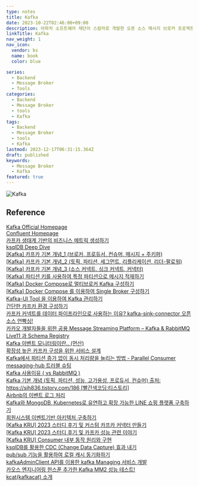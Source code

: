 ```yaml
---
type: notes
title: Kafka
date: 2023-10-22T02:46:00+09:00
description: 아파치 소프트웨어 재단이 스칼라로 개발한 오픈 소스 메시지 브로커 프로젝트이다. 이 프로젝트는 실시간 데이터 피드를 관리하기 위해 통일된, 높은 처리량, 낮은 지연시간을 지닌 플랫폼을 제공
linkTitle: Kafka
nav_weight: 1
nav_icon:
  vendor: bs
  name: book
  color: blue

series:
  - Backend
  - Message Broker
  - Tools
categories:
  - Backend
  - Message Broker
  - tools
  - Kafka
tags:
  - Backend
  - Message Broker
  - tools
  - Kafka
lastmod: 2023-12-17T06:31:15.364Z
draft: published
keywords:
  - Message Broker
  - Kafka
featured: true
---
```


![Kafka](/content/backend/kafka.png#center "https://www.uber.com/en-ZA/blog/ureplicator-apache-kafka-replicator/")

## Reference

[Kafka Official Homepage](https://kafka.apache.org/)  
[Confluent Homepage](https://www.confluent.io/)  
[카프카 생태계 기반의 비즈니스 메트릭 생성하기](https://hyperconnect.github.io/2022/10/14/grafana-with-ksqlDB.html)  
[ksqlDB Deep Dive](https://hyperconnect.github.io/2023/03/20/ksqldb-deepdive.html)  
[[Kafka] 카프카 기본 개념\_1 (브로커, 프로듀서, 컨슈머, 메시지 + 주키퍼)](https://unit-15.tistory.com/135)  
[[Kafka] 카프카 기본 개념\_2 (토픽, 파티션, 세그먼트, 리플리케이션, 리더-팔로워)](https://unit-15.tistory.com/136)  
[[Kafka] 카프카 기본 개념\_3 (소스 커넥트, 싱크 커넥트, 커넥터)](https://unit-15.tistory.com/137)  
[[Kafka] 파티션 키를 사용하여 특정 파티션으로 메시지 적재하기](https://devocean.sk.com/search/techBoardDetail.do?ID=164096&boardType=)  
[[Kafka] Docker Compose로 멀티브로커 Kafka 구성하기](https://devocean.sk.com/search/techBoardDetail.do?ID=164016&boardType=)  
[[Kafka] Docker Compose 를 이용하여 Single Broker 구성하기](https://devocean.sk.com/search/techBoardDetail.do?ID=164007&boardType=)  
[Kafka-UI Tool 을 이용하여 Kafka 관리하기](https://devocean.sk.com/search/techBoardDetail.do?ID=163980&boardType=)  
[간단한 카프카 환경 구성하기](https://devocean.sk.com/search/techBoardDetail.do?ID=163709&boardType=)  
[카프카 커넥트를 데이터 파이프라인으로 사용하는 이유? kafka-sink-connector 오픈소스 언빡싱!](https://tech.kakao.com/2023/01/12/introduce-kafka-sink-connector/)  
[카카오 개발자들을 위한 공용 Message Streaming Platform – Kafka & RabbitMQ](https://tech.kakao.com/2021/12/23/kafka-rabbitmq/)  
[Live11 과 Schema Registry](https://11st-tech.github.io/2022/06/28/schema-registry-in-live11/)  
[Kafka 이벤트 모니터링이란.. (먼산)](https://dev.gmarket.com/51)  
[확장성 높은 카프카 구성을 위한 서비스 설계](https://dev.gmarket.com/35)  
[Kafka에서 파티션 증가 없이 동시 처리량을 늘리는 방법 - Parallel Consumer](https://d2.naver.com/helloworld/7181840)  
[messaging-hub 트러블 슈팅](https://engineering.linecorp.com/ko/blog/messaing-hub-troubleshooting)  
[Kafka 사용이유 ( vs RabbitMQ )](https://ellune.tistory.com/29)  
[Kafka 기본 개념 (토픽, 파티션, 성능, 고가용성, 프로듀서, 컨슈머) 출처: https://sjh836.tistory.com/186 [빨간색코딩:티스토리]](https://sjh836.tistory.com/186)  
[Airbnb의 이벤트 로그 처리](https://brunch.co.kr/@sonjoosik/3)  
[Kafka와 MongoDB, Kubernetes로 유연하고 확장 가능한 LINE 쇼핑 플랫폼 구축하기](https://engineering.linecorp.com/ko/blog/line-shopping-platform-kafka-mongodb-kubernetes)  
[회원시스템 이벤트기반 아키텍처 구축하기](https://techblog.woowahan.com/7835/)  
[[Kafka KRU] 2023 스터디 후기 및 커스텀 카프카 커넥터 만들기](https://devocean.sk.com/search/techBoardDetail.do?ID=165493&boardType=)  
[[Kafka KRU] 2023 스터디 후기 및 카프카 성능 관련 이야기](https://devocean.sk.com/search/techBoardDetail.do?ID=165500&boardType=)  
[[Kafka KRU] Consumer 내부 동작 원리와 구현](https://devocean.sk.com/blog/techBoardDetail.do?ID=165478&boardType=tags)  
[ksqlDB를 활용한 CDC (Change Data Capture) 효과 내기](https://devocean.sk.com/blog/techBoardDetail.do?ID=164794&boardType=tags)  
[pub/sub 기능을 활용하여 로컬 캐시 동기화하기](https://devocean.sk.com/blog/techBoardDetail.do?ID=164373&boardType=tags)  
[kafkaAdminClient API를 이용한 kafka Managing 서비스 개발](https://devocean.sk.com/blog/techBoardDetail.do?ID=164372&boardType=tags)  
[카오스 엔지니어링 한스푼 추가한 Kafka MM2 성능 테스트!](https://devocean.sk.com/blog/techBoardDetail.do?ID=164371&boardType=tags)  
[kcat(kafkacat) 소개](https://devocean.sk.com/blog/techBoardDetail.do?ID=163970&boardType=tags)
